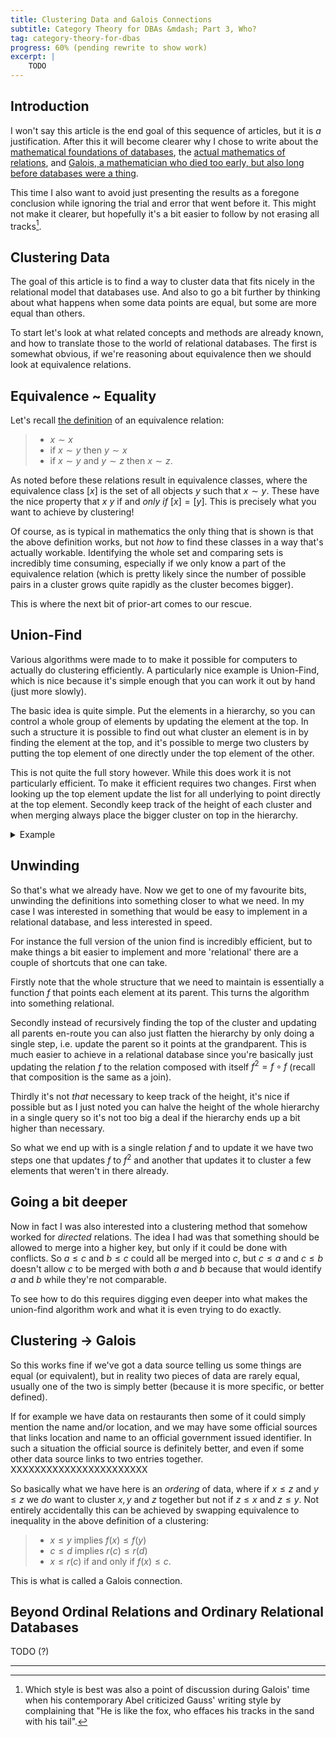 ```yaml
---
title: Clustering Data and Galois Connections
subtitle: Category Theory for DBAs &mdash; Part 3, Who?
tag: category-theory-for-dbas
progress: 60% (pending rewrite to show work)
excerpt: |
    TODO
---
```

## Introduction

I won't say this article is the end goal of this sequence of articles, but it is *a* justification. After this it will become clearer why I chose to write about the [mathematical foundations of databases](https://pragmathics.nl/2023/10/18/category-theory-for-dbas/), the [actual mathematics of relations](https://pragmathics.nl/2023/10/24/putting-the-relational-back-in-relational-databases/), and [Galois, a mathematician who died too early, but also long before databases were a thing](**TODO**).

This time I also want to avoid just presenting the results as a foregone conclusion while ignoring the trial and error that went before it. This might not make it clearer, but hopefully it's a bit easier to follow by not erasing all tracks[^abel].

## Clustering Data

The goal of this article is to find a way to cluster data that fits nicely in the relational model that databases use. And also to go a bit further by thinking about what happens when some data points are equal, but some are more equal than others.

To start let's look at what related concepts and methods are already known, and how to translate those to the world of relational databases. The first is somewhat obvious, if we're reasoning about equivalence then we should look at equivalence relations.

<!-- 
### Clustering from a Mathematical Standpoint

Most people will have some idea about what it means to cluster data, 
but let's try to make this precise. At the start we have some set of data $X$ about some objects, and for some pieces of data,
let's call them $x$ and $y$, we know they are referring to the same object $x\sim y$. 

To cluster this data we want to have some kind of function that identifies which cluster each piece of data is in. Let's call this $f$. 
This can't be just any function, at the very least we'll need to have that if $x\sim y$ then $f(x)=f(y)$. 

This is not enough however, because right now there's nothing preventing this function from 
simply clustering *everything* in the same cluster. What we want is that that $f(x) = f(y)$ 
if *and only if* $x \sim y$.

Now while it is possible to go through all possible pairs $x \sim y$ and check that $f(x) = f(y)$
it is a lot more manageable to pick one representative $r(c)$ for each cluster $c$ and check that 
a datum is mapped to that cluster ($f(x) = c$) if and only if it is equivalent to the representative ($x \sim r(c)$).

The advantage of this approach is that we only need to reason about maps that *preserve* a structure.
The equivalence on one side is mapped to equality on the other, and the other way around
(as $x\sim y$ implies $f(x)=f(y)$ and implicitly $c = d$ implies $r(c) \sim r(d)$). This is especially relevant if
a full list of all pairs $x\sim y$ is not available, but only a 
partial list of such pairs. In that case it is easy to check that a function *preserves* the
relations we know about, but if $f(x)=f(y)$ it can be hard to check if $x \sim y$. Indeed being able to know *if* $x\sim y$ is one of the more important reasons to cluster data in the first place.

This still leaves the problem of checking that $f(x) = c$ if and only if $x \sim r(c)$. While this is more manageable than checking all pairs $x \sim y$ it can still be tricky. This can be made simpler by being slightly more flexible. -->

## Equivalence ~ Equality

Let's recall [the definition](https://pragmathics.nl/2023/10/24/putting-the-relational-back-in-relational-databases/#equivalence-relations) of an equivalence relation:

> - $x \sim x$  
> - if $x \sim y$ then $y \sim x$  
> - if $x \sim y$ and $y \sim z$ then $x \sim z$.

As noted before these relations result in equivalence classes, where the equivalence class $[x]$ is the set of all objects $y$ such that $x \sim y$. These have the nice property that $x ~ y$ if and *only if* $[x] = [y]$. This is precisely what you want to achieve by clustering!

Of course, as is typical in mathematics the only thing that is shown is that the above definition works, but not *how* to find these classes in a way that's actually workable. Identifying the whole set and comparing sets is incredibly time consuming, especially if we only know a part of the equivalence relation (which is pretty likely since the number of possible pairs in a cluster grows quite rapidly as the cluster becomes bigger).

This is where the next bit of prior-art comes to our rescue.

## Union-Find

Various algorithms were made to to make it possible for computers to actually do clustering efficiently. A particularly nice example is Union-Find, which is nice because it's simple enough that you can work it out by hand (just more slowly).

The basic idea is quite simple. Put the elements in a hierarchy, so you can control a whole group of elements by updating the element at the top. In such a structure it is possible to find out what cluster an element is in by finding the element at the top, and it's possible to merge two clusters by putting the top element of one directly under the top element of the other.

This is not quite the full story however. While this does work it is not particularly efficient. To make it efficient requires two changes. First when looking up the top element update the list for all underlying to point directly at the top element. Secondly keep track of the height of each cluster and when merging always place the bigger cluster on top in the hierarchy.

<details>
<summary>Example</summary>

Consider the equivalence relation generated by $1 \sim 2, 2 \sim 4, 1 \sim 3, 1 \sim 5$. We first initialize the hierarchy so each element is in its own cluster:

| ID| Parent| Height|
|--:|--:|--:|
|  1|  1|  1|
|  2|  2|  1|
|  3|  3|  1|
|  4|  4|  1|
|  5|  5|  1|

now let's pick our first edge $1 \sim 3$, both are at the top of their cluster so the find step is trivial, next we need to put one below the other so let's put 1 below 3:

| ID| Parent| Height|
|--:|--:|--:|
|  1|  2|  1|
|  2|  2|  2|
|  3|  3|  1|
|  4|  4|  1|
|  5|  5|  1|

things go similarly for $2 \sim 4$ 

| ID| Parent| Height|
|--:|--:|--:|
|  1|  2|  1|
|  2|  2|  2|
|  3|  4|  1|
|  4|  4|  2|
|  5|  5|  1|

now it gets interesting, for $1 \sim 3$ we note that neither is at the top, so we first find the top of both clusters which are $2$ and $4$. Then we put $2$ below $4$.

| ID| Parent| Height|
|--:|--:|--:|
|  1|  2|  1|
|  2|  4|  2|
|  3|  4|  1|
|  4|  4|  3|
|  5|  5|  1|

An interesting thing has now happened, the parent of $1$ is no longer at the top of its cluster, so for the next edge $1 \sim 5$ we need to update this parent during the find step. After that we find that $4$ and $5$ are at the top, and $5$ is the smaller cluster so we put it below (ensuring that the $4$ cluster doesn't get any higher)


| ID| Parent| Height|
|--:|--:|--:|
|  1|  4|  1|
|  2|  4|  2|
|  3|  4|  1|
|  4|  4|  3|
|  5|  4|  1|

And there we have it, after going through all edges we end up with a single cluster.
</details>

## Unwinding

So that's what we already have. Now we get to one of my favourite bits, unwinding the definitions into something closer to what we need. In my case I was interested in something that would be easy to implement in a relational database, and less interested in speed.

For instance the full version of the union find is incredibly efficient, but to make things a bit easier to implement and more 'relational' there are a couple of shortcuts that one can take. 

Firstly note that the whole structure that we need to maintain is essentially a function $f$ that points each element at its parent. This turns the algorithm into something relational.

Secondly instead of recursively finding the top of the cluster and updating all parents en-route you can also just flatten the hierarchy by only doing a single step, i.e. update the parent so it points at the grandparent. This is much easier to achieve in a relational database since you're basically just updating the relation $f$ to the relation composed with itself $f^2 = f \circ f$ (recall that composition is the same as a join).

Thirdly it's not *that* necessary to keep track of the height, it's nice if possible but as I just noted you can halve the height of the whole hierarchy in a single query so it's not too big a deal if the hierarchy ends up a bit higher than necessary.

So what we end up with is a single relation $f$ and to update it we have two steps one that updates $f$ to $f^2$ and another that updates it to cluster a few elements that weren't in there already. 

## Going a bit deeper

Now in fact I was also interested into a clustering method that somehow worked for *directed* relations. The idea I had was that something should be allowed to merge into a higher key, but only if it could be done with conflicts. So $a \le c$ and $b \le c$ could all be merged into $c$, but $c \le a$ and $c \le b$ doesn't allow $c$ to be merged with both $a$ and $b$ because that would identify $a$ and $b$ while they're not comparable.

To see how to do this requires digging even deeper into what makes the union-find algorithm work and what it is even trying to do exactly.



<!-- 
Instead of going directly from equivalence to equality, there's no reason we couldn't do this halfway and go from one equivalence to another equivalence. Leaving aside why this is useful for now let's define this first.

In this case a clustering is again two functions $(f,r)$ going both ways and which both preserve the structure, 
such that for all datums $x,y$ and clusters $c,d$ 

$$
x \sim y \Rightarrow f(x) \approx f(y)\\
c \approx d \Rightarrow r(c) \sim r(d)
$$

and we also want $r$ to function as a kind of representative of the cluster by requiring

$$
x \sim r(c) \Leftrightarrow f(x) \approx c.
$$

Is this the same as a representative? Well, almost. Instead of requiring that $r(c)$ is actually mapped into the cluster $c$ we instead get $f(r(c)) \approx c$.

Now why would this be useful? Well it gives more freedom in the clustering, in the strict definition it
is necessary to put *all* pairs $x \sim y$ into the same cluster, but with this more flexible definition 
it is good enough to put them into *equivalent* clusters.

This flexibility makes it possible to build clusters gradually, first just sending $x$ to $x$ and then gradually improving
the clustering. In fact 'improving' a clustering can now be made precise. We can say a clustering $(h,t)$ is an improvement over $(f,r)$ if there exists a clustering $(g,s)$ such that $h(x) = g(f(x))$ and $t(c) = r(s(c))$. In some sense the clusterings now compose, which gives a way to improve an existing one. Note that not all clusterings are comparable, making this a partial order.

Now we can also talk about the best clustering, one which cannot be improved upon. It's fairly easy
to see that we can improve any clustering $(f,r)$ such that $x \sim y$ and $f(x) \approx f(y)$ but $f(x) \ne f(y)$ by merely changing
the value of $f(x)$ to $f(y)$. This implies that a *maximal* clustering is one that sends equivalence to equality, it's not hard to see that this makes the maximal clustering unique.

This proof also gives a constructive way of creating such a clustering. Given any non-maximal clustering it gives a way to improve it, and in this relaxed definition the map $f(x) = x$ gives a perfectly valid clustering. This gives an algorithm to cluster data (on finite sets). A better algorithm also uses the fact that you can improve a clustering $(f,r)$ into $(f\circ r \circ f, r \circ f \circ r)$. These two operations form the basis of the Union-Find algorithm. -->

## Clustering -> Galois

So this works fine if we've got a data source telling us some things are equal (or equivalent), 
but in reality two pieces of data are rarely equal, usually one of the two is simply better
(because it is more specific, or better defined).

If for example we have data on restaurants then some of it could simply mention the name and/or location, 
and we may have some official sources that links location and name to an official government issued identifier.
In such a situation the official source is definitely better, and even if some other data source
links to two entries together.
XXXXXXXXXXXXXXXXXXXXXXX

So basically what we have here is an *ordering* of data, where if $x \le z$ and $y \le z$ we *do* want 
to cluster $x,y$ and $z$ together but not if $z \le x$ and $z \le y$. 
Not entirely accidentally this can be achieved by swapping equivalence to inequality in the above definition of a clustering:

> - $x \le y$ implies $f(x) \le f(y)$  
> - $c \le d$ implies $r(c) \le r(d)$  
> - $x \le r(c)$ if and only if $f(x) \le c$.

This is what is called a Galois connection. 

## Beyond Ordinal Relations and Ordinary Relational Databases

TODO (?)

--------

[^abel]: Which style is best was also a point of discussion during Galois' time when his contemporary Abel criticized Gauss' writing style by complaining that "He is like the fox, who effaces his tracks in the sand with his tail".
